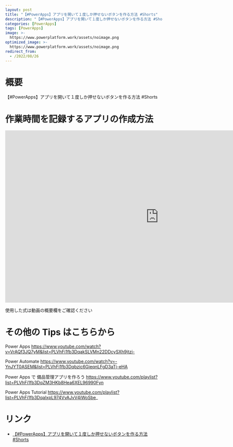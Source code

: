 ```yaml
---
layout: post
title: "【#PowerApps】アプリを開いて１度しか押せないボタンを作る方法 #Shorts"
description: "【#PowerApps】アプリを開いて１度しか押せないボタンを作る方法 #Shortsを動画で分かりやすく解説"
categories: [PowerApps]
tags: [PowerApps]
image: >-
  https://www.powerplatform.work/assets/noimage.png
optimized_image: >-
  https://www.powerplatform.work/assets/noimage.png
redirect_from:
  - /2022/08/26
---
```



#  概要

【#PowerApps】アプリを開いて１度しか押せないボタンを作る方法 #Shorts


# 作業時間を記録するアプリの作成方法

<iframe width="983" height="553" src="https://www.youtube.com/embed/3Hq0QVfEpf0" title="YouTube video player" frameborder="0" allow="accelerometer; autoplay; clipboard-write; encrypted-media; gyroscope; picture-in-picture" allowfullscreen></iframe>


使用した式は動画の概要欄をご確認ください


# その他の Tips はこちらから

Power Apps
https://www.youtube.com/watch?v=VrAQf3JQ7yM&list=PLVhFi1fb3DqakSLVMn22DDcySXh9jtzi- 

Power Automate
https://www.youtube.com/watch?v=-YnJYT0ASEM&list=PLVhFi1fb3Dqbzic6GieqnLFgD3aTj-eHA

Power Apps で 備品管理アプリを作ろう
https://www.youtube.com/playlist?list=PLVhFi1fb3DqZM3HKb8Hea6XEL96990Fyn

Power Apps Tutorial
https://www.youtube.com/playlist?list=PLVhFi1fb3DqalxpL974VvAJvV4iWoSbe_

# リンク


- [【#PowerApps】アプリを開いて１度しか押せないボタンを作る方法 #Shorts](https://www.youtube.com/watch?v=3Hq0QVfEpf0)

